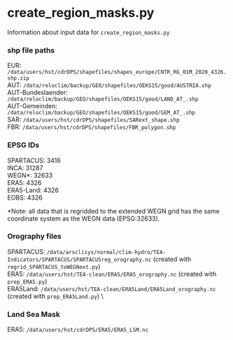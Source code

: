 # create_region_masks.py
Information about input data for `create_region_masks.py`

### shp file paths
EUR: `/data/users/hst/cdrDPS/shapefiles/shapes_europe/CNTR_RG_01M_2020_4326.shp.zip` \
AUT: `/data/reloclim/backup/GEO/shapefiles/OEKS15/good/AUSTRIA.shp` \
AUT-Bundeslaender: `/data/reloclim/backup/GEO/shapefiles/OEKS15/good/LAND_AT_.shp` \
AUT-Gemeinden: `/data/reloclim/backup/GEO/shapefiles/OEKS15/good/GEM_AT_.shp` \
SAR: `/data/users/hst/cdrDPS/shapefiles/SARext_shape.shp` \
FBR: `/data/users/hst/cdrDPS/shapefiles/FBR_polygon.shp`

### EPSG IDs
SPARTACUS: 3416 \
INCA: 31287 \
WEGN*: 32633 \
ERA5: 4326 \
ERA5-Land: 4326 \
EOBS: 4326

*Note: all data that is regridded to the extended WEGN grid has the same coordinate system as the 
WEGN data (EPSG:32633).

### Orography files
SPARTACUS: `/data/arsclisys/normal/clim-hydro/TEA-Indicators/SPARTACUS/SPARTACUSreg_orography.nc` 
(created with `regrid_SPARTACUS_toWEGNext.py`) \
ERA5: `/data/users/hst/TEA-clean/ERA5/ERA5_orography.nc` (created with `prep_ERA5.py`) \
ERA5Land: `/data/users/hst/TEA-clean/ERA5Land/ERA5Land_orography.nc` (created with 
`prep_ERA5Land.py`) \

### Land Sea Mask
ERA5: `/data/users/hst/cdrDPS/ERA5/ERA5_LSM.nc`
